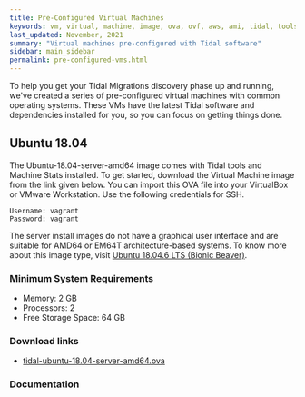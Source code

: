 ```yaml
---
title: Pre-Configured Virtual Machines
keywords: vm, virtual, machine, image, ova, ovf, aws, ami, tidal, tools
last_updated: November, 2021
summary: "Virtual machines pre-configured with Tidal software"
sidebar: main_sidebar
permalink: pre-configured-vms.html
---
```


To help you get your Tidal Migrations discovery phase up and running, we've created a series of
pre-configured virtual machines with common operating systems. These VMs have the latest Tidal software and
dependencies installed for you, so you can focus on getting things done.

## Ubuntu 18.04

The Ubuntu-18.04-server-amd64 image comes with Tidal tools and Machine Stats installed. To get started, download the Virtual Machine image from the link given below. You can import this OVA file into your VirtualBox or VMware Workstation. Use the following credentials for SSH.
```
Username: vagrant
Password: vagrant
```

The server install images do not have a graphical user interface and are suitable for AMD64 or EM64T architecture-based systems. To know more about this image type, visit [Ubuntu 18.04.6 LTS (Bionic Beaver)](https://cdimage.ubuntu.com/ubuntu/releases/18.04.6/release/).

### Minimum System Requirements

- Memory: 2 GB
- Processors: 2
- Free Storage Space: 64 GB

### Download links

- [tidal-ubuntu-18.04-server-amd64.ova](https://itis2203-home.s3.ap-southeast-2.amazonaws.com/rickroll.jpg)

### Documentation

